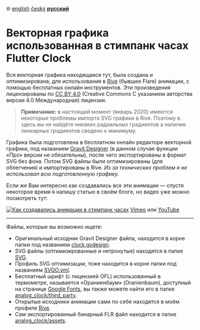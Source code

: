 :globe_with_meridians:  [english](README.md)	[český](README.cz.md)	**<u>русский</u>**

# Векторная графика использованная в стимпанк часах Flutter Clock

Вся векторная графика находящаяся тут, была создана и оптимизирована, для использования в [Rive](https://rive.app) (бывшее Flare) анимации, с помощью бесплатных онлайн инструментов. Эти произведения лицензированы по [CC BY 4.0](https://creativecommons.org/licenses/by/4.0/deed.ru) (Creative Commons С указанием авторства версии 4.0 Международная) лицензии.
> **Примечание:** в настоящий момент (январь 2020) имеются некоторые проблемы импорта SVG графики в Rive. Поэтому в здесь вы не найдёте никаких радиальных градиентов а наличие линеарных градиентов сведено к минимуму.

Графика была подготовлена в бесплатном онлайн редакторе векторной графики, под названием [Gravit Designer](https://www.designer.io/) (в данном случае функции «Про» версии не обязательны), после чего экспортированы в формат SVG без фона. Потом SVG файлы были оптимизированы (для облегчения) и импортированы в Rive. *Из за технических проблем я не использовал всю подготовленную графику.*

Если же Вам интересно как создавались все эти анимации — спустя некоторое время я напишу статью в своём блоге, но видео уже можно посмотреть тут:

[![Как создавались анимации в стимпанк часах](https://i.vimeocdn.com/video/848054930_1280x720.jpg)](https://vimeo.com/tsinis/futterclockanimations)
[Vimeo](https://vimeo.com/tsinis/futterclockanimations) или [YouTube](https://www.youtube.com/watch?v=_9d7O9PfX3s)

----

Файлы, которые вы возможно ищете:
* Оригинальный исходник Gravit Designer файла, находится в корне папки под названием [clock.gvdesign](clock.gvdesign).
* SVG файлы (оптимизированные и нетронутые) находятся в папке [SVG](./svg).
* Профиль SVG оптимизации, тоже находится в корне папки под названием [SVGO.yml](svgo.yml).
* Бесплатный шрифт (с лицензией OFL) использованный в термометре, называется «Ораниенбаум» (Oranienbaum), доступный на странице [Google Fonts](https://fonts.google.com/specimen/Oranienbaum), вы также можете найти его в папке [analog_clock/third_party](../analog_clock/third_party/).
* Открытые исходники анимации сами по себе находятся в моём профиле [Rive](https://rive.app/a/tsinis).
* Сам экспортированный бинарный FLR файл находится в папке [analog_clock/assets](../analog_clock/assets/).
